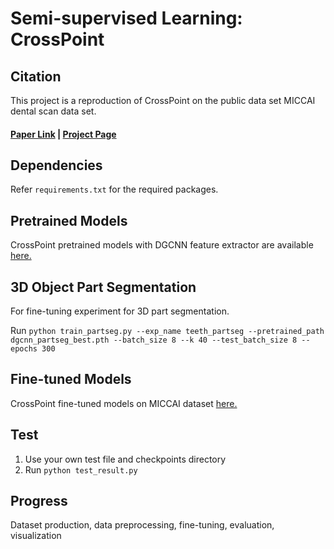 # Semi-supervised Learning: CrossPoint

## Citation
This project is a reproduction of CrossPoint on the public data set MICCAI dental scan data set.
#### [Paper Link](https://arxiv.org/abs/2203.00680) | [Project Page](https://mohamedafham.github.io/CrossPoint/) 

## Dependencies

Refer `requirements.txt` for the required packages.

## Pretrained Models

CrossPoint pretrained models with DGCNN feature extractor are available [here.](https://drive.google.com/drive/folders/10TVEIRUBCh3OPulKI4i2whYAcKVdSURn?usp=sharing)

## 3D Object Part Segmentation

For fine-tuning experiment for 3D part segmentation.

Run `python train_partseg.py --exp_name teeth_partseg --pretrained_path dgcnn_partseg_best.pth --batch_size 8 --k 40 --test_batch_size 8 --epochs 300` 

## Fine-tuned Models

CrossPoint fine-tuned models on MICCAI dataset [here.](https://drive.google.com/file/d/11oIWQSW02WV5wxXp8l4j2t2l9Ye8L5zi/view?usp=drive_link)

## Test

1. Use your own test file and checkpoints directory
2. Run `python test_result.py`

## Progress

Dataset production, data preprocessing, fine-tuning, evaluation, visualization